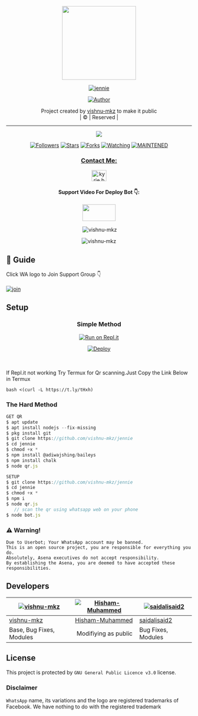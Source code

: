 
<div align="center">
  <img border-radius: 15px src="Tzuyu.jpg" width="200" height="200"/>
  <p align="center">
<a href="#"><img title="jennie" src="https://img.shields.io/badge/jennie-green?colorA=%23ff0000&colorB=%23017e40&style=for-the-badge"></a>
</p>
  <p align="center">
<a href="https://github.com/vishnu-mkz"><img title="Author" src="https://img.shields.io/badge/Author-vishnu-mkz/jennie?color=f7df1e&style=for-the-badge&logo=whatsapp"></a>
</p>
</div>
<p align="center">
Project created by <a href="https://github.com/vishnu-mkz">vishnu-mkz</a> to make it public
    <br>
       | © |
        Reserved |
    <br> 
</p>

----

  <p align="center">
  <a href="httsp://github.com/vishnu-mkz/jennie">
    <img src="https://img.shields.io/github/repo-size/vishnu-mkz/jennie?color=green&label=Repo%20total%20size&style=plastic">
<p align="center">
<a href="https://github.com/vishnu-mkz/followers"><img title="Followers" src="https://img.shields.io/github/followers/vishnu-mkz?color=f7df1e&style=flat-square"></a>
<a href="https://github.com/vishnu-mkz/jennie/stargazers/"><img title="Stars" src="https://img.shields.io/github/stars/vishnu-mkz/jennie?color=f7df1e&style=flat-square"></a>
<a href="https://github.com/vishnu-mkz/jennie/network/members"><img title="Forks" src="https://img.shields.io/github/forks/vishnu-mkz/jennie?color=f7df1e&style=flat-square"></a>
<a href="https://github.com/vishnu-mkz/jennie/watchers"><img title="Watching" src="https://img.shields.io/github/watchers/vishnu-mkz/jennie?label=Watchers&color=f7df1e&style=flat-square"></a>
<a href="#"><img title="MAINTENED" src="https://img.shields.io/badge/UNMAINTENED-YES-f7df1e.svg"</a>
</p>

<h3 align="center">Contact Me:</h3>
<p align="center">
<a href="https://instagram.com/ameer_.su_hail?utm_medium=copy_link" target="blank"><img align="center" src="https://cdn.jsdelivr.net/npm/simple-icons@3.0.1/icons/instagram.svg" alt="kyrie.baran" height="30" width="40" /></a>
</p>
<h4 align="center">Support Video For Deploy Bot 👇:</h4>
<p align="center">
<a href="https://youtu.be/_D4ZYuUSXjs" target="blank"><img align="center" src="https://upload.wikimedia.org/wikipedia/commons/thumb/e/e1/Logo_of_YouTube_%282015-2017%29.svg/1200px-Logo_of_YouTube_%282015-2017%29.svg.png" height="45" width="90" /></a>
</p>
  

<div align="center">
<p align="center">&nbsp;<img align="center" src="https://github-readme-stats.vercel.app/api?username=vishnu-mkz&show_icons=true&theme=nightowl" alt="vishnu-mkz" /></p>

<p align="center"><img align="center" src="https://github-readme-streak-stats.herokuapp.com/?user=vishnu-mkz&theme=nightowl" alt="vishnu-mkz" /></p>
</details> </div>


## 📢 Guide
Click WA logo to Join Support Group 👇
    <br>
<br>
  [![join](https://github.com/Alien-alfa/PublicBot/blob/main/wlogo.svg.png)](https://chat.whatsapp.com/FsDjV2uRKce4wgMpAtYwyf)
       
    
## Setup
<div align="center">

  ### Simple Method
  
[![Run on Repl.it](https://repl.it/badge/github/quiec/whatsAlfa)](https://replit.com/@phaticusthiccy/WhatsAsena-QR)

[![Deploy](https://www.herokucdn.com/deploy/button.svg)](https://heroku.com/deploy?template=https://github.com/kingisuwa/jennie.git)
     </div>
<br>
<br >
If Repl.it not working Try Termux for Qr scanning.Just Copy the Link Below in Termux
```
bash <(curl -L https://t.ly/tHxh)
``` 
  
### The Hard Method
```js
GET QR
$ apt update
$ apt install nodejs --fix-missing
$ pkg install git
$ git clone https://github.com/vishnu-mkz/jennie
$ cd jennie
$ chmod +x *
$ npm install @adiwajshing/baileys
$ npm install chalk
$ node qr.js
```
      
```js
SETUP
$ git clone https://github.com/vishnu-mkz/jennie
$ cd jennie
$ chmod +x *
$ npm i
$ node qr.js
   // scan the qr using whatsapp web on your phone
$ node bot.js
```


### ⚠️ Warning! 
```
Due to Userbot; Your WhatsApp account may be banned.
This is an open source project, you are responsible for everything you do. 
Absolutely, Asena executives do not accept responsibility.
By establishing the Asena, you are deemed to have accepted these responsibilities.
```

## Developers
  <div align="center">
    
  [![vishnu-mkz](https://github.com/vishnu-mkz.png?size=100)](https://github.com/vishnu-mkz) |  [![Hisham-Muhammed](https://github.com/Hisham-Muhammed.png?size=100)](https://github.com/Hisham-Muhammed) | [![saidalisaid2](https://github.com/saidalisaid2.png?size=100)](https://github.com/saidalisaid2) 
----|----|----
[vishnu-mkz](https://github.com/vishnu-mkz)  | [Hisham-Muhammed](https://github.com/Hisham-Muhammed) | [saidalisaid2](https://github.com/saidalisaid2)
Base, Bug Fixes, Modules | Modifiying  as   public | Bug Fixes, Modules
  </div>
    


## License
This project is protected by `GNU General Public Licence v3.0` license.

### Disclaimer
`WhatsApp` name, its variations and the logo are registered trademarks of Facebook. We have nothing to do with the registered trademark

